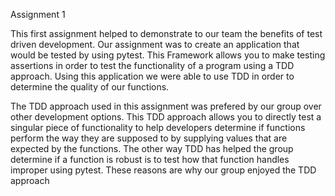 Assignment 1

This first assignment helped to demonstrate to our team the benefits of test driven development. Our assignment was to create an application that would be tested by using pytest. This Framework allows you to make testing assertions in order to test the functionality of a program using a TDD approach. Using this application we were able to use TDD in order to determine the quality of our functions.

The TDD approach used in this assignment was prefered by our group over other development options. This TDD approach allows you to directly test a singular piece of functionality to help developers determine if functions perform the way they are supposed to by supplying values that are expected by the functions. The other way TDD has helped the group determine if a function is robust is to test how that function handles improper using pytest. These reasons are why our group enjoyed the TDD approach 